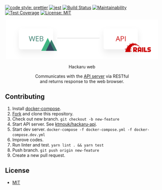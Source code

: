[![code style: prettier](https://img.shields.io/badge/code_style-prettier-ff69b4.svg?style=flat-square)](https://github.com/prettier/prettier)
[![jest](https://jestjs.io/img/jest-badge.svg)](https://github.com/facebook/jest)
[![Build Status](https://travis-ci.org/ktmouk/hackaru-web.svg?branch=master)](https://travis-ci.org/ktmouk/hackaru-web)
[![Maintainability](https://api.codeclimate.com/v1/badges/fd01121360a3fd652411/maintainability)](https://codeclimate.com/github/ktmouk/hackaru-web/maintainability)
[![Test Coverage](https://api.codeclimate.com/v1/badges/fd01121360a3fd652411/test_coverage)](https://codeclimate.com/github/ktmouk/hackaru-web/test_coverage)
[![License: MIT](https://img.shields.io/badge/License-MIT-yellow.svg)](https://opensource.org/licenses/MIT)

<p align="center">
  <p align="center"><img src="./docs/images/architecture.png" width="500" /></p>
  <p align="center">Hackaru web</p>
  <p align="center">Communicates with the <a href="https://github.com/ktmouk/hackaru-api">API server</a> via RESTful <br>and returns response to the web browser.</p>
</p>

## Contributing
1. Install [docker-compose](https://docs.docker.com/compose/install/).
1. [Fork](https://github.com/ktmouk/hackaru-web/fork) and clone this repository.
1. Check out new branch. `git checkout -b new-feature`
1. Start API server. See [ktmouk/hackaru-api](https://github.com/ktmouk/hackaru-api).
1. Start dev server. `docker-compose -f docker-compose.yml -f docker-compose.dev.yml`
1. Improve codes.
1. Run linter and test. `yarn lint . && yarn test`
1. Push branch. `git push origin new-feature`
1. Create a new pull request.

## License
- [MIT](./LICENSE)
